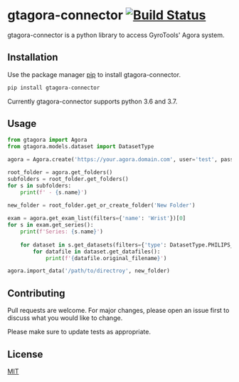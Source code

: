 # gtagora-connector [![Build Status](https://travis-ci.org/gyrofx/gtagora-connector-py.svg?branch=master)](https://travis-ci.org/gyrofx/gtagora-connector-py)

gtagora-connector is a python library to access GyroTools' Agora system.

## Installation

Use the package manager [pip](https://pip.pypa.io/en/stable/) to install gtagora-connector.

```bash
pip install gtagora-connector
```

Currently gtagora-connector supports python 3.6 and 3.7.

## Usage

```python
from gtagora import Agora
from gtagora.models.dataset import DatasetType

agora = Agora.create('https://your.agora.domain.com', user='test', password='test')

root_folder = agora.get_folders()
subfolders = root_folder.get_folders() 
for s in subfolders:
    print(f' - {s.name}')
    
new_folder = root_folder.get_or_create_folder('New Folder')

exam = agora.get_exam_list(filters={'name': 'Wrist'})[0]
for s in exam.get_series():
    print(f'Series: {s.name}')
    
    for dataset in s.get_datasets(filters={'type': DatasetType.PHILIPS_RAW}):
        for datafile in dataset.get_datafiles():
            print(f'{datafile.original_filename}')

agora.import_data('/path/to/directroy', new_folder)
```

## Contributing
Pull requests are welcome. For major changes, please open an issue first to discuss what you would like to change.

Please make sure to update tests as appropriate.

## License
[MIT](https://choosealicense.com/licenses/mit/)